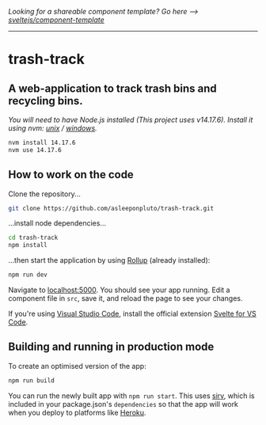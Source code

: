 *Looking for a shareable component template? Go here --> [sveltejs/component-template](https://github.com/sveltejs/component-template)*

---

# trash-track

## A web-application to track trash bins and recycling bins.

*You will need to have Node.js installed (This project uses v14.17.6). Install it using nvm: [unix](https://github.com/nvm-sh/nvm) / [windows](https://github.com/coreybutler/nvm-windows).*

```bash
nvm install 14.17.6
nvm use 14.17.6
```


## How to work on the code

Clone the repository...

```bash
git clone https://github.com/asleeponpluto/trash-track.git
```

...install node dependencies...

```bash
cd trash-track 
npm install
```

...then start the application by using [Rollup](https://rollupjs.org) (already installed):

```bash
npm run dev
```

Navigate to [localhost:5000](http://localhost:5000). You should see your app running. Edit a component file in `src`, save it, and reload the page to see your changes.

If you're using [Visual Studio Code](https://code.visualstudio.com/), install the official extension [Svelte for VS Code](https://marketplace.visualstudio.com/items?itemName=svelte.svelte-vscode).

## Building and running in production mode

To create an optimised version of the app:

```bash
npm run build
```

You can run the newly built app with `npm run start`. This uses [sirv](https://github.com/lukeed/sirv), which is included in your package.json's `dependencies` so that the app will work when you deploy to platforms like [Heroku](https://heroku.com).
